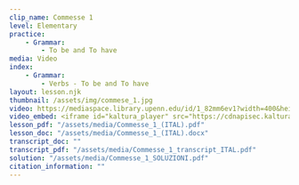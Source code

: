 ```yaml
---
clip_name: Commesse 1
level: Elementary
practice: 
    - Grammar: 
        - To be and To have
media: Video
index: 
    - Grammar: 
        - Verbs - To be and To have
layout: lesson.njk
thumbnail: /assets/img/commese_1.jpg
video: https://mediaspace.library.upenn.edu/id/1_82mm6ev1?width=400&height=285&playerId=52628472
video_embed: <iframe id="kaltura_player" src="https://cdnapisec.kaltura.com/p/1147242/sp/114724200/embedIframeJs/uiconf_id/9757771/partner_id/1147242?iframeembed=true&playerId=kaltura_player&entry_id=1_82mm6ev1&flashvars[streamerType]=auto&amp;flashvars[localizationCode]=en&amp;flashvars[sideBarContainer.plugin]=true&amp;flashvars[sideBarContainer.position]=left&amp;flashvars[sideBarContainer.clickToClose]=true&amp;flashvars[chapters.plugin]=true&amp;flashvars[chapters.layout]=vertical&amp;flashvars[chapters.thumbnailRotator]=false&amp;flashvars[streamSelector.plugin]=true&amp;flashvars[EmbedPlayer.SpinnerTarget]=videoHolder&amp;flashvars[dualScreen.plugin]=true&amp;flashvars[Kaltura.addCrossoriginToIframe]=true&amp;&wid=1_kl04d2cc" width="400" height="285" allowfullscreen webkitallowfullscreen mozAllowFullScreen allow="autoplay *; fullscreen *; encrypted-media *" sandbox="allow-downloads allow-forms allow-same-origin allow-scripts allow-top-navigation allow-pointer-lock allow-popups allow-modals allow-orientation-lock allow-popups-to-escape-sandbox allow-presentation allow-top-navigation-by-user-activation" frameborder="0" title="Commesse 1"></iframe>
lesson_pdf: "/assets/media/Commesse_1_(ITAL).pdf"
lesson_doc: "/assets/media/Commesse_1_(ITAL).docx"
transcript_doc: ""
transcript_pdf: "/assets/media/Commesse_1_transcript_ITAL.pdf"
solution: "/assets/media/Commesse_1_SOLUZIONI.pdf"
citation_information: ""
---
```

